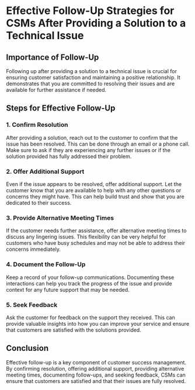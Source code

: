 # Effective Follow-Up Strategies for CSMs After Providing a Solution to a Technical Issue

## Importance of Follow-Up

Following up after providing a solution to a technical issue is crucial for ensuring customer satisfaction and maintaining a positive relationship. It demonstrates that you are committed to resolving their issues and are available for further assistance if needed.

## Steps for Effective Follow-Up

### 1. Confirm Resolution

After providing a solution, reach out to the customer to confirm that the issue has been resolved. This can be done through an email or a phone call. Make sure to ask if they are experiencing any further issues or if the solution provided has fully addressed their problem.

### 2. Offer Additional Support

Even if the issue appears to be resolved, offer additional support. Let the customer know that you are available to help with any other questions or concerns they might have. This can help build trust and show that you are dedicated to their success.

### 3. Provide Alternative Meeting Times

If the customer needs further assistance, offer alternative meeting times to discuss any lingering issues. This flexibility can be very helpful for customers who have busy schedules and may not be able to address their concerns immediately.

### 4. Document the Follow-Up

Keep a record of your follow-up communications. Documenting these interactions can help you track the progress of the issue and provide context for any future support that may be needed.

### 5. Seek Feedback

Ask the customer for feedback on the support they received. This can provide valuable insights into how you can improve your service and ensure that customers are satisfied with the solutions provided.

## Conclusion

Effective follow-up is a key component of customer success management. By confirming resolution, offering additional support, providing alternative meeting times, documenting follow-ups, and seeking feedback, CSMs can ensure that customers are satisfied and that their issues are fully resolved.